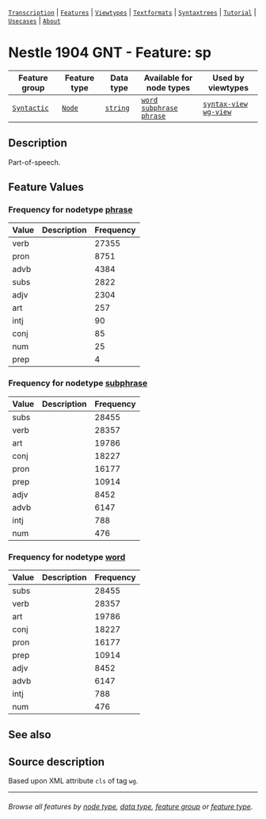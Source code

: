 <a name="start"></a>
[`Transcription`](../transcription.md#start) | [`Features`](README.md#start) | [`Viewtypes`](../viewtypes.md#start) | [`Textformats`](../textformats.md#start) |  [`Syntaxtrees`](../syntaxtrees.md#start) | [`Tutorial`](../../tutorial/README.md#start) | [`Usecases`](../usecases/README.md#start) | [`About`](../about.md#start)

# Nestle 1904 GNT - Feature: sp

Feature group | Feature type | Data type | Available for node types | Used by viewtypes
---  | --- | --- | --- | ---
[`Syntactic`](featuresbygroup.md#syntactic-features) | [`Node`](featuresbyfeaturetype.md#node-features) | [`string`](featuresbydatatype.md#string-datatype) | [`word`](featuresbynodetype.md#word-nodes) [`subphrase`](featuresbynodetype.md#subphrase-nodes) [`phrase`](featuresbynodetype.md#phrase-nodes)| [`syntax-view`](../syntax-view.md#start) [`wg-view`](../wg-view.md#start)
## Description

Part-of-speech.

## Feature Values
### Frequency for nodetype [phrase](featuresbynodetype.md#phrase-nodes)
Value | Description | Frequency
--- | --- | ---
verb||27355
pron||8751
advb||4384
subs||2822
adjv||2304
art||257
intj||90
conj||85
num||25
prep||4

### Frequency for nodetype [subphrase](featuresbynodetype.md#subphrase-nodes)
Value | Description | Frequency
--- | --- | ---
subs||28455
verb||28357
art||19786
conj||18227
pron||16177
prep||10914
adjv||8452
advb||6147
intj||788
num||476

### Frequency for nodetype [word](featuresbynodetype.md#word-nodes)
Value | Description | Frequency
--- | --- | ---
subs||28455
verb||28357
art||19786
conj||18227
pron||16177
prep||10914
adjv||8452
advb||6147
intj||788
num||476
 
## See also


## Source description

Based upon XML attribute `cls` of tag `wg`.

---
###### *Browse all features by [node type](featuresbynodetype.md#start), [data type](featuresbydatatype.md#start), [feature group](featuresbygroup.md#start) or [feature type](featuresbyfeaturetype.md#start).*